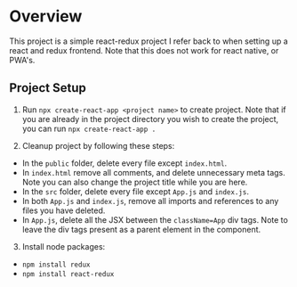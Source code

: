 # Overview

This project is a simple react-redux project I refer back to when setting up a react and redux frontend. Note that this does not work for react native, or PWA's.

## Project Setup

1. Run `npx create-react-app <project name>` to create project. Note that if you are already in the project directory you wish to create the project,
   you can run `npx create-react-app .`

2. Cleanup project by following these steps:

- In the `public` folder, delete every file except `index.html`.
- In `index.html` remove all comments, and delete unnecessary meta tags. Note you can also change the project title while you are here.
- In the `src` folder, delete every file except `App.js` and `index.js`.
- In both `App.js` and `index.js`, remove all imports and references to any files you have deleted.
- In `App.js`, delete all the JSX between the `className=App` div tags. Note to leave the div tags present as a parent element in the component.

3. Install node packages:

- `npm install redux`
- `npm install react-redux`
